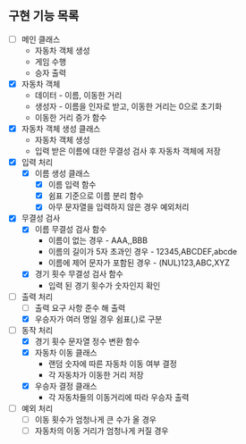 ## 구현 기능 목록

- [ ]  메인 클래스
    - 자동차 객체 생성
    - 게임 수행
    - 승자 출력
- [x]  자동차 객체
    - 데이터 - 이름, 이동한 거리
    - 생성자 - 이름을 인자로 받고, 이동한 거리는 0으로 초기화
    - 이동한 거리 증가 함수
- [x]  자동차 객체 생성 클래스
    - 자동차 객체 생성
    - 입력 받은 이름에 대한 무결성 검사 후 자동차 객체에 저장
- [x]  입력 처리
    - [x]  이름 생성 클래스
        - [x]  이름 입력 함수
        - [x]  쉼표 기준으로 이름 분리 함수
        - [x]  아무 문자열을 입력하지 않은 경우 예외처리
- [x]  무결성 검사
    - [x]  이름 무결성 검사 함수
        - 이름이 없는 경우 - AAA,,BBB
        - 이름의 길이가 5자 초과인 경우 - 12345,ABCDEF,abcde
        - 이름에 제어 문자가 포함된 경우 - (NUL)123,ABC,XYZ
    - [x]  경기 횟수 무결성 검사 함수
        - 입력 된 경기 횟수가 숫자인지 확인
- [ ]  출력 처리
    - [ ]  출력 요구 사항 준수 해 출력
    - [x]  우승자가 여러 명일 경우 쉼표(,)로 구분
- [ ]  동작 처리
    - [x]  경기 횟수 문자열 정수 변환 함수
    - [x]  자동차 이동 클래스
        - 랜덤 숫자에 따른 자동차 이동 여부 결정
        - 각 자동차가 이동한 거리 저장
    - [x]  우승자 결정 클래스
        - 각 자동차들의 이동거리에 따라 우승자 출력
- [ ]  예외 처리
    - [ ]  이동 횟수가 엄청나게 큰 수가 올 경우
    - [ ]  자동차의 이동 거리가 엄청나게 커질 경우